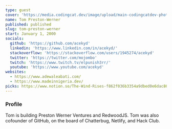```yaml
---
type: guest
cover: 'https://media.codingcat.dev/image/upload/main-codingcatdev-photo/podcast-guest/mojombo'
name: Tom Preston-Werner
published: published
slug: tom-preston-werner
start: January 1, 2000
socials:
  github: 'https://github.com/acekyd'
  linkedin: 'https://www.linkedin.com/in/acekyd/'
  stackoverflow: 'https://stackoverflow.com/users/1945274/acekyd'
  twitter: 'https://twitter.com/mojombo'
  twitch: 'https://www.twitch.tv/elpunish3rr/'
  youtube: 'https://www.youtube.com/acekyd'
websites:
  - https://www.adewaleabati.com/
  - https://www.madeinnigeria.dev/
picks: https://www.notion.so/The-Wind-Rises-f862f036b3354a9dbed0e6dac80a47b3
---
```


### Profile

Tom is building Preston Werner Ventures and RedwoodJS. Tom was also cofounder of GitHub, on the board of Chatterbug, Netlify, and Hack Club.
